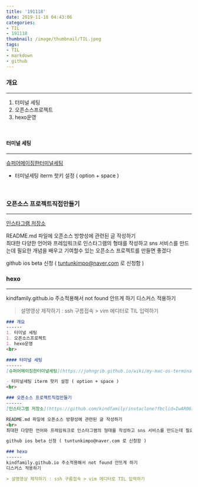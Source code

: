 ```yaml
---
title: '191118'
date: 2019-11-18 04:43:06
categories:
- TIL
- 191118
thumbnail: /image/thumbnail/TIL.jpeg
tags: 
- TIL
- markdown
- github
---
```

### 개요
------
1. 터미널 세팅
1. 오픈소스프로젝트
1. hexo운영
<br>

#### 터미널 세팅
------
[슈퍼어메이징한터미널세팅](https://johngrib.github.io/wiki/my-mac-os-terminal/?fbclid=IwAR2QRRoeZv6L2sMbwmecLI5xJRObKmFHwxPmQ8OqR06w31Q8LcIpRijIfVs)

- 터미널세팅 iterm 핫키 설정 ( option + space )
<br>

### 오픈소스 프로젝트직접만들기
------
[인스타그램 저장소](https://github.com/kindfamily/instaclone?fbclid=IwAR0653zdkx_dh7QHBbeGtNGi0CzFs7EyEUMdDeSIxl_uUTDODAR4LuI4tik)

README.md 파일에 오픈소스 방향성에 관련된 글 작성하기
<br>
최대한 다양한 언어와 프레임워크로 인스타그램의 형태를 작성하고 sns 서비스를 만드는데 필요한 개념을 배우고 기여할수 있는 오픈소스 프로젝트를 만들면 좋겠다

github ios beta 신청 ( tuntunkimpo@naver.com 로 신청함 )

### hexo 
------
kindfamily.github.io 주소적용해서 not found 안뜨게 하기
디스커스 적용하기

> 설명영상 제작하기 : ssh 구름접속 > vim 에디터로 TIL 입력하기

```markdown
### 개요
------
1. 터미널 세팅
1. 오픈소스프로젝트
1. hexo운영
<br>

#### 터미널 세팅
------
[슈퍼어메이징한터미널세팅](https://johngrib.github.io/wiki/my-mac-os-terminal/?fbclid=IwAR2QRRoeZv6L2sMbwmecLI5xJRObKmFHwxPmQ8OqR06w31Q8LcIpRijIfVs)

- 터미널세팅 iterm 핫키 설정 ( option + space )
<br>

### 오픈소스 프로젝트직접만들기
------
[인스타그램 저장소](https://github.com/kindfamily/instaclone?fbclid=IwAR0653zdkx_dh7QHBbeGtNGi0CzFs7EyEUMdDeSIxl_uUTDODAR4LuI4tik)

README.md 파일에 오픈소스 방향성에 관련된 글 작성하기
<br>
최대한 다양한 언어와 프레임워크로 인스타그램의 형태를 작성하고 sns 서비스를 만드는데 필요한 개념을 배우고 기여할수 있는 오픈소스 프로젝트를 만들면 좋겠다

github ios beta 신청 ( tuntunkimpo@naver.com 로 신청함 )

### hexo 
------
kindfamily.github.io 주소적용해서 not found 안뜨게 하기
디스커스 적용하기

> 설명영상 제작하기 : ssh 구름접속 > vim 에디터로 TIL 입력하기


```



